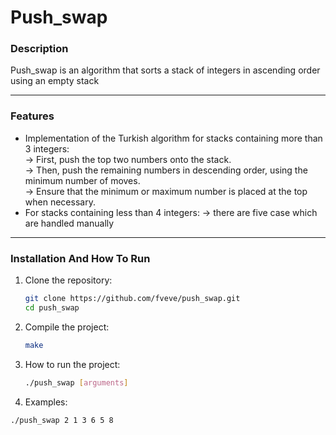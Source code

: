 # **Push_swap**

### **Description**  
Push_swap is an algorithm that sorts a stack of integers in ascending order using an empty stack

---

### **Features**  
- Implementation of the Turkish algorithm for stacks containing more than 3 integers:
  <br>-> First, push the top two numbers onto the stack.
  <br>-> Then, push the remaining numbers in descending order, using the minimum number of moves. 
 <br> -> Ensure that the minimum or maximum number is placed at the top when necessary.
-  For stacks containing less than 4 integers:
  -> there are five case which are handled manually

---

### **Installation And How To Run**  

1. Clone the repository:
   ```bash
   git clone https://github.com/fveve/push_swap.git
   cd push_swap

2. Compile the project:
   ```bash
   make

3. How to run the project:
   ```bash
   ./push_swap [arguments]
4. Examples:
  ```bash
  ./push_swap 2 1 3 6 5 8     
